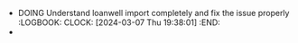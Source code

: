- DOING Understand loanwell import completely and fix the issue properly
  :LOGBOOK:
  CLOCK: [2024-03-07 Thu 19:38:01]
  :END:
-